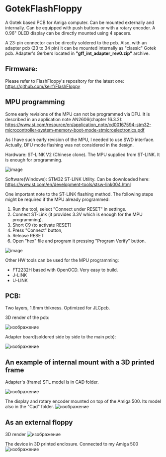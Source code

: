 # GotekFlashFloppy

A Gotek based PCB for Amiga computer. Can be mounted externally and internally.
Can be equipped with push buttons or with a rotary encoder. A 0.96" OLED display can be directly mounted using 4 spacers. 

A 23-pin connector can be directly soldered to the pcb. Also, with an adapter pcb (23 to 34 pin) it can be mounted internally as "classic" Gotek pcb. 
Adapter's Gerbers located in **"gff_int_adapter_rev0.zip"** archive.

## Firmware: 

Please refer to FlashFloppy's repository for the latest one: https://github.com/keirf/FlashFloppy

## MPU programming

Some early revisions of the MPU can not be programmed via DFU. It is described in an application note AN2606(chapter 16.3.2):
https://www.st.com/resource/en/application_note/cd00167594-stm32-microcontroller-system-memory-boot-mode-stmicroelectronics.pdf

As I have such early revision of the MPU, I needed to use SWD interface. Actually, DFU mode flashing was not considered in the design.

Hardware: ST-LINK V2 (Chinese clone).
The MPU supplied from ST-LINK. It is enough for programming.

![image](https://user-images.githubusercontent.com/81614352/161376170-f51de39b-b773-4ece-bd92-1ba2a78fee27.png)


Software(Windows): STM32 ST-LINK Utility. Can be downloaded here: https://www.st.com/en/development-tools/stsw-link004.html

One important note to the ST-LINK flashing method. The following steps might be required if the MPU already programmed:
1. Run the tool, select "Connect under RESET" in settings. 
2. Connect ST-Link (it provides 3.3V which is enough for the MPU programming). 
3. Short C9 (to activate RESET)
4. Press "Connect" button, 
5. Release RESET
6. Open "hex" file and program it pressing "Program Verify" button.

![image](https://user-images.githubusercontent.com/81614352/161376354-b9f38411-f5d8-49ba-a336-605454dd63c4.png)

Other HW tools can be used for the MPU programming:

- FT2232H based with OpenOCD. Very easy to build.
- J-LINK
- U-LINK


## PCB:

Two layers, 1.6mm thikness. Optimized for JLCpcb.

3D render of the pcb:

![изображение](https://user-images.githubusercontent.com/81614352/147295152-706d75bf-d8f5-40ec-aabd-f7ac8d367e31.png)

Adapter board(soldered side by side to the main pcb):

![изображение](https://user-images.githubusercontent.com/81614352/147295380-0f68693d-83f9-445c-b219-cb39a0d05e49.png)


## An example of internal mount with a 3D printed frame
Adapter's (frame) STL model is in CAD folder.


![изображение](https://user-images.githubusercontent.com/81614352/149626035-84b3a01c-4d0e-413d-bd10-ca4955fdb4cc.png)


The display and rotary encoder mounted on top of the Amiga 500. Its model also in the "Cad" folder.
![изображение](https://user-images.githubusercontent.com/81614352/149626079-a46008b2-d571-40e1-984e-06d83c1680c4.png)

## As an external floppy
3D render
![изображение](https://user-images.githubusercontent.com/81614352/151380256-0f387eae-9beb-4d54-aaa4-10b2c35eb94d.png)

The device in 3D printed enclosure. Connected to my Amiga 500
![изображение](https://user-images.githubusercontent.com/81614352/151381351-cd62bc86-be2c-4154-a5bb-29decbf1ad6e.png)


